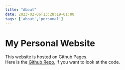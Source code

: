 ```yaml
---
title: "About"
date: 2023-02-06T13:28:19+01:00
tags: ['about','personal']
---
```


# My Personal Website

This website is hosted on Github Pages.\
Here is the [Github Repo](https://github.com/Fooftilly/Fooftilly.github.io), if you want to look at the code.
